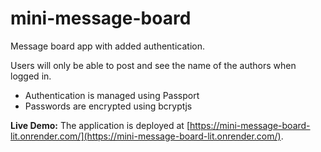 # mini-message-board

Message board app with added authentication.

Users will only be able to post and see the name of the authors when logged in.

- Authentication is managed using Passport
- Passwords are encrypted using bcryptjs

**Live Demo:** The application is deployed at [https://mini-message-board-lit.onrender.com/](https://mini-message-board-lit.onrender.com/).
